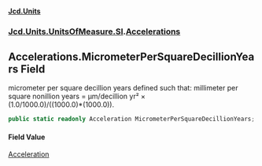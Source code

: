 #### [Jcd.Units](index.md 'index')
### [Jcd.Units.UnitsOfMeasure.SI](Jcd.Units.UnitsOfMeasure.SI.md 'Jcd.Units.UnitsOfMeasure.SI').[Accelerations](Accelerations.md 'Jcd.Units.UnitsOfMeasure.SI.Accelerations')

## Accelerations.MicrometerPerSquareDecillionYears Field

micrometer per square decillion years defined such that: millimeter per square nonillion years = μm/decillion yr² ×  
(1.0/1000.0)/((1000.0)*(1000.0)).

```csharp
public static readonly Acceleration MicrometerPerSquareDecillionYears;
```

#### Field Value
[Acceleration](Acceleration.md 'Jcd.Units.UnitTypes.Acceleration')
